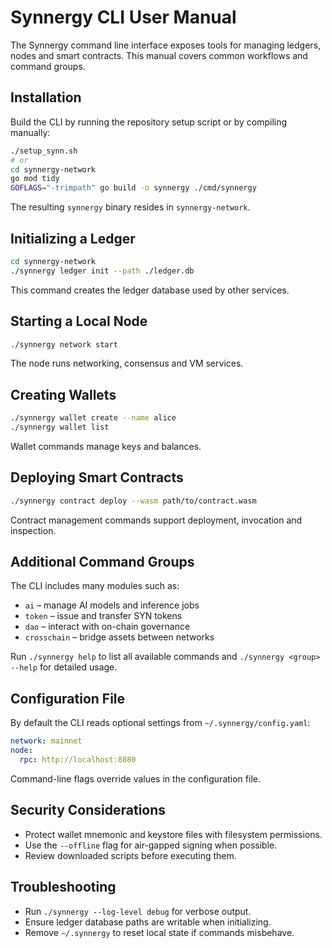 # Synnergy CLI User Manual

The Synnergy command line interface exposes tools for managing ledgers, nodes
and smart contracts. This manual covers common workflows and command groups.

## Installation

Build the CLI by running the repository setup script or by compiling manually:

```bash
./setup_synn.sh
# or
cd synnergy-network
go mod tidy
GOFLAGS="-trimpath" go build -o synnergy ./cmd/synnergy
```

The resulting `synnergy` binary resides in `synnergy-network`.

## Initializing a Ledger

```bash
cd synnergy-network
./synnergy ledger init --path ./ledger.db
```

This command creates the ledger database used by other services.

## Starting a Local Node

```bash
./synnergy network start
```

The node runs networking, consensus and VM services.

## Creating Wallets

```bash
./synnergy wallet create --name alice
./synnergy wallet list
```

Wallet commands manage keys and balances.

## Deploying Smart Contracts

```bash
./synnergy contract deploy --wasm path/to/contract.wasm
```

Contract management commands support deployment, invocation and inspection.

## Additional Command Groups

The CLI includes many modules such as:

- `ai` – manage AI models and inference jobs
- `token` – issue and transfer SYN tokens
- `dao` – interact with on-chain governance
- `crosschain` – bridge assets between networks

Run `./synnergy help` to list all available commands and
`./synnergy <group> --help` for detailed usage.

## Configuration File

By default the CLI reads optional settings from `~/.synnergy/config.yaml`:

```yaml
network: mainnet
node:
  rpc: http://localhost:8080
```

Command-line flags override values in the configuration file.

## Security Considerations

- Protect wallet mnemonic and keystore files with filesystem permissions.
- Use the `--offline` flag for air-gapped signing when possible.
- Review downloaded scripts before executing them.

## Troubleshooting

- Run `./synnergy --log-level debug` for verbose output.
- Ensure ledger database paths are writable when initializing.
- Remove `~/.synnergy` to reset local state if commands misbehave.
